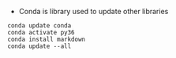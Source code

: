 * Conda is library used to update other libraries
```
conda update conda
conda activate py36
conda install markdown
conda update --all
```
